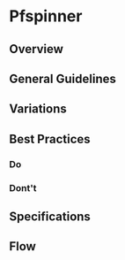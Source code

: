 # Pfspinner

## Overview

## General Guidelines

## Variations

## Best Practices

### Do

### Dont't

## Specifications

## Flow
